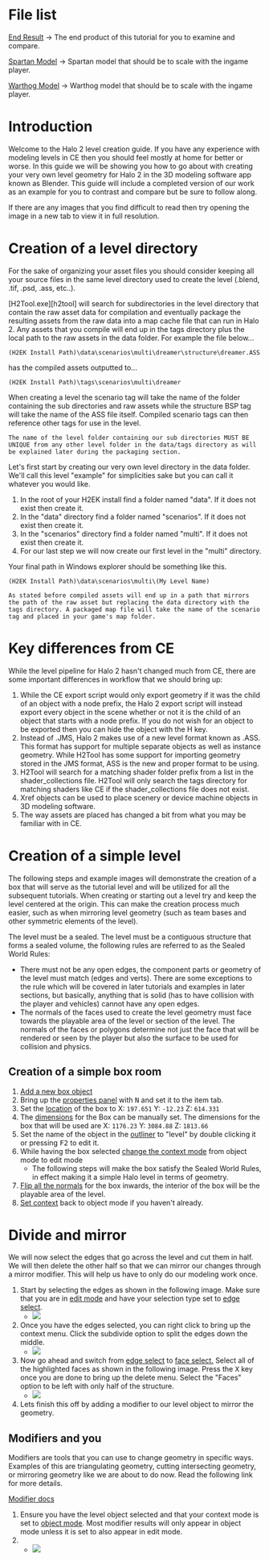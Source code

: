 # File list
[End Result](https://drive.google.com/file/d/1M7EEcknk2rla9Ysohbj47wdEiD_0aoyi/view?usp=sharing) -> The end product of this tutorial for you to examine and compare.

[Spartan Model](https://drive.google.com/file/d/12D7pe5I3z7gNfzdETvU0P3-hdhgMWW1w/view?usp=sharing) -> Spartan model that should be to scale with the ingame player.

[Warthog Model](https://drive.google.com/file/d/1gAiTezg-Am9St-v65Cqj2ub8N6PmY9hO/view?usp=sharing) -> Warthog model that should be to scale with the ingame player.

# Introduction
Welcome to the Halo 2 level creation guide. If you have any experience with modeling levels in CE then you should feel mostly at home for better or worse. In this guide we will be showing you how to go about with creating your very own level geometry for Halo 2 in the 3D modeling software app known as Blender. This guide will include a completed version of our work as an example for you to contrast and compare but be sure to follow along.

If there are any images that you find difficult to read then try opening the image in a new tab to view it in full resolution.

# Creation of a level directory
For the sake of organizing your asset files you should consider keeping all your source files in the same level directory used to create the level (.blend, .tif, .psd, .ass, etc..).

[H2Tool.exe][h2tool] will search for subdirectories in the level directory that contain the raw asset data for compilation and eventually package the resulting assets from the raw data into a map cache file that can run in Halo 2. Any assets that you compile will end up in the tags directory plus the local path to the raw assets in the data folder. For example the file below...

`(H2EK Install Path)\data\scenarios\multi\dreamer\structure\dreamer.ASS`

has the compiled assets outputted to...

`(H2EK Install Path)\tags\scenarios\multi\dreamer`

When creating a level the scenario tag will take the name of the folder containing the sub directories and raw assets while the structure BSP tag will take the name of the ASS file itself. Compiled scenario tags can then reference other tags for use in the level.

```.alert danger
The name of the level folder containing our sub directories MUST BE UNIQUE from any other level folder in the data/tags directory as will be explained later during the packaging section.
```

Let's first start by creating our very own level directory in the data folder. We'll call this level "example" for simplicities sake but you can call it whatever you would like.

1. In the root of your H2EK install find a folder named "data". If it does not exist then create it.
2. In the "data" directory find a folder named "scenarios". If it does not exist then create it.
3. In the "scenarios" directory find a folder named "multi". If it does not exist then create it.
4. For our last step we will now create our first level in the "multi" directory.

Your final path in Windows explorer should be something like this.

`(H2EK Install Path)\data\scenarios\multi\(My Level Name)`

```.alert info
As stated before compiled assets will end up in a path that mirrors the path of the raw asset but replacing the data directory with the tags directory. A packaged map file will take the name of the scenario tag and placed in your game's map folder.
```

# Key differences from CE
While the level pipeline for Halo 2 hasn't changed much from CE, there are some important differences in workflow that we should bring up:

1. While the CE export script would only export geometry if it was the child of an object with a node prefix, the Halo 2 export script will instead export every object in the scene whether or not it is the child of an object that starts with a node prefix. If you do not wish for an object to be exported then you can hide the object with the H key.
2. Instead of .JMS, Halo 2 makes use of a new level format known as .ASS. This format has support for multiple separate objects as well as instance geometry. While H2Tool has some support for importing geometry stored in the JMS format, ASS is the new and proper format to be using.
3. H2Tool will search for a matching shader folder prefix from a list in the shader_collections file. H2Tool will only search the tags directory for matching shaders like CE if the shader_collections file does not exist.
4. Xref objects can be used to place scenery or device machine objects in 3D modeling software.
5. The way assets are placed has changed a bit from what you may be familiar with in CE.

# Creation of a simple level
The following steps and example images will demonstrate the creation of a box that will serve as the tutorial level and will be utilized for all the subsequent tutorials.
When creating or starting out a level try and keep the level centered at the origin.  This can make the creation process much easier, such as when mirroring level geometry (such as team bases and other symmetric elements of the level).

The level must be a sealed. The level must be a contiguous structure that forms a sealed volume, the following rules are referred to as the Sealed World Rules:

* There must not be any open edges, the component parts or geometry of the level must match (edges and verts). There are some exceptions to the rule which will be covered in later tutorials and examples in later sections, but basically, anything that is solid (has to have collision with the player and vehicles) cannot have any open edges.
* The normals of the faces used to create the level geometry must face towards the playable area of the level or section of the level. The normals of the faces or polygons determine not just the face that will be rendered or seen by the player but also the surface to be used for collision and physics.

## Creation of a simple box room

1. [Add a new box object](https://docs.blender.org/manual/en/latest/editors/3dview/toolbar/add_cube.html)
2. Bring up the [properties panel](https://docs.blender.org/manual/en/latest/editors/3dview/sidebar.html) with <kbd>N</kbd> and set it to the item tab.
3. Set the [location](https://docs.blender.org/manual/en/latest/scene_layout/object/properties/transforms.html) of the box to X: `197.651` Y: `-12.23` Z: `614.331`
4. The [dimensions](https://docs.blender.org/manual/en/latest/scene_layout/object/properties/transforms.html) for the Box can be manually set. The dimensions for the box that will be used are X: `1176.23`  Y: `3084.88`  Z: `1813.66`
5. Set the name of the object in the [outliner](https://docs.blender.org/manual/en/latest/editors/outliner/introduction.html) to "level" by double clicking it or pressing <kbd>F2</kbd> to edit it.
6. While having the box selected [change the context mode](https://docs.blender.org/manual/en/latest/editors/3dview/modes.html) from object mode to edit mode
	* The following steps will make the box satisfy the Sealed World Rules, in effect making it a simple Halo level in terms of geometry.
7. [Flip all the normals](https://docs.blender.org/manual/en/latest/modeling/meshes/editing/mesh/normals.html#recalculate) for the box inwards, the interior of the box will be the playable area of the level.
8. [Set context](https://docs.blender.org/manual/en/latest/editors/3dview/modes.html) back to object mode if you haven't already.

# Divide and mirror

We will now select the edges that go across the level and cut them in half. We will then delete the other half so that we can mirror our changes through a mirror modifier. This will help us have to only do our modeling work once.

1. Start by selecting the edges as shown in the following image. Make sure that you are in [edit mode](https://docs.blender.org/manual/en/latest/editors/3dview/modes.html) and have your selection type set to [edge select](https://docs.blender.org/manual/en/latest/modeling/meshes/selecting/introduction.html).
	* ![](A.jpg)
2. Once you have the edges selected, you can right click to bring up the context menu. Click the subdivide option to split the edges down the middle.
	* ![](B.jpg)
3. Now go ahead and switch from [edge select](https://docs.blender.org/manual/en/latest/modeling/meshes/selecting/introduction.html) to [face select.](https://docs.blender.org/manual/en/latest/modeling/meshes/selecting/introduction.html) Select all of the highlighted faces as shown in the following image. Press the <kbd>X</kbd> key once you are done to bring up the delete menu. Select the "Faces" option to be left with only half of the structure.
	* ![](C.jpg)
4. Lets finish this off by adding a modifier to our level object to mirror the geometry.

## Modifiers and you
Modifiers are tools that you can use to change geometry in specific ways. Examples of this are triangulating geometry, cutting intersecting geometry, or mirroring geometry like we are about to do now. Read the following link for more details.

[Modifier docs](https://docs.blender.org/manual/en/latest/modeling/modifiers/introduction.html)

1. Ensure you have the level object selected and that your context mode is set to [object mode](https://docs.blender.org/manual/en/latest/editors/3dview/modes.html). Most modifier results will only appear in object mode unless it is set to also appear in edit mode.
2.
	* ![](D.png)
